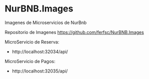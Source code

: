 # NurBNB.Images
Imagenes de Microservicios de NurBnb

Repositorio de Imagenes
https://github.com/ferfsc/NurBNB.Images

MicroServicio de Reserva:

- http://localhost:32034/api/

MicroServicio de Pagos:

- http://localhost:32035/api/